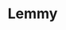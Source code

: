 ---
codehost: https://github.com/https://github.com/LemmyNet
logohandle: lemmyworld
sort: lemmy
title: Lemmy
website: https://lemmy.world/
---